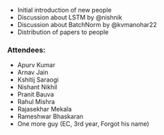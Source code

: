 - Initial introduction of new people
- Discussion about LSTM by @nishnik
- Discussion about BatchNorm by @kvmanohar22
- Distribution of papers to people

### Attendees:
- Apurv Kumar
- Arnav Jain
- Kshitij Saraogi
- Nishant Nikhil
- Pranit Bauva
- Rahul Mishra
- Rajasekhar Mekala
- Rameshwar Bhaskaran
- One more guy (EC, 3rd year, Forgot his name)
